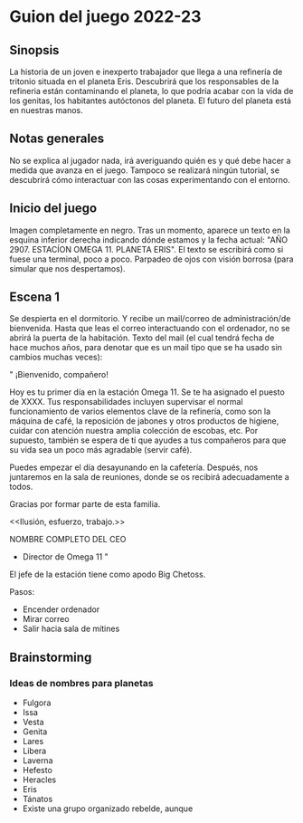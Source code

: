 # Guion del juego 2022-23

## Sinopsis

La historia de un joven e inexperto trabajador que llega a una refinería de tritonio situada en el planeta Eris. Descubrirá que los responsables de la refineria están contaminando el planeta, lo que podría acabar con la vida de los genitas, los habitantes autóctonos del planeta. El futuro del planeta está en nuestras manos.

## Notas generales

No se explica al jugador nada, irá averiguando quién es y qué debe hacer a medida que avanza en el juego. Tampoco se realizará ningún tutorial, se descubrirá cómo interactuar con las cosas experimentando con el entorno.

## Inicio del juego

Imagen completamente en negro. Tras un momento, aparece un texto en la esquina inferior derecha indicando dónde estamos y la fecha actual: "AÑO 2907. ESTACÍON OMEGA 11. PLANETA ERIS". El texto se escribirá como si fuese una terminal, poco a poco. Parpadeo de ojos con visión borrosa (para simular que nos despertamos).

## Escena 1

Se despierta en el dormitorio. Y recibe un mail/correo de administración/de bienvenida. Hasta que leas el correo interactuando con el ordenador, no se abrirá la puerta de la habitación. Texto del mail (el cual tendrá fecha de hace muchos años, para denotar que es un mail tipo que se ha usado sin cambios muchas veces):

"
¡Bienvenido, compañero!

Hoy es tu primer día en la estación Omega 11. Se te ha asignado el puesto de XXXX. Tus responsabilidades incluyen supervisar el normal funcionamiento de varios elementos clave de la refinería, como son la máquina de café, la reposición de jabones y otros productos de higiene, cuidar con atención nuestra amplia colección de escobas, etc. Por supuesto, también se espera de tí que ayudes a tus compañeros para que su vida sea un poco más agradable (servir café).

Puedes empezar el día desayunando en la cafetería. Después, nos juntaremos en la sala de reuniones, donde se os recibirá adecuadamente a todos.

Gracias por formar parte de esta familia.

<<Ilusión, esfuerzo, trabajo.>>

NOMBRE COMPLETO DEL CEO


- Director de Omega 11
"

El jefe de la estación tiene como apodo Big Chetoss.



Pasos:

- Encender ordenador
- Mirar correo
- Salir hacia sala de mítines


## Brainstorming

### Ideas de nombres para planetas

- Fulgora
- Issa
- Vesta
- Genita
- Lares
- Libera
- Laverna
- Hefesto
- Heracles
- Eris
- Tánatos
- Existe una grupo organizado rebelde, aunque

